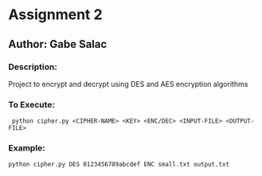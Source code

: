 # Assignment 2

## Author: Gabe Salac

### Description:
Project to encrypt and decrypt using DES and AES encryption algorithms

### To Execute:
```
 python cipher.py <CIPHER-NAME> <KEY> <ENC/DEC> <INPUT-FILE> <OUTPUT-FILE>
```
### Example:
```
python cipher.py DES 0123456789abcdef ENC small.txt output.txt
```
